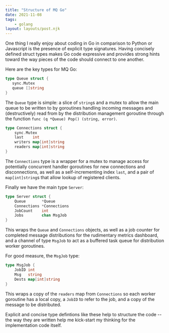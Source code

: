 ```yaml
---
title: "Structure of MQ Go"
date: 2021-11-08
tags:
    - golang
layout: layouts/post.njk
---
```

One thing I really enjoy about coding in Go in comparison to Python or Javascript is the presence of explicit type signatures. Having concisely defined struct types makes Go code expressive and provides strong hints toward the way pieces of the code should connect to one another.

Here are the key types for MQ Go:

```go
type Queue struct {
   sync.Mutex
   queue []string
}
```

The `Queue` type is simple: a slice of `string`s and a mutex to allow the main queue to be written to by goroutines handling incoming messages and (destructively) read from by the distribution management goroutine through the function `func (q *Queue) Pop() (string, error)`.

```go
type Connections struct {
    sync.Mutex
    last    int
    writers map[int]string
    readers map[int]string
}
```

The `Connections` type is a wrapper for a mutex to manage access for potentially concurrent handler goroutines for new connections and disconnections, as well as a self-incrementing index `last`, and a pair of `map[int]string`s that allow lookup of registered clients.

Finally we have the main type `Server`:

```go
type Server struct {
    Queue       *Queue
    Connections *Connections
    JobCount    int
    Jobs        chan MsgJob
}
```

This wraps the `Queue` and `Connections` objects, as well as a job counter for completed message distributions for the rudimentary metrics dashboard, and a channel of type `MsgJob` to act as a buffered task queue for distribution worker goroutines.

For good measure, the `MsgJob` type:

```go
type MsgJob {
    JobID int
    Msg   string
    Dests map[int]string
}
```

This wraps a copy of the `readers` map from `Connections` so each worker goroutine has a local copy, a `JobID` to refer to the job, and a copy of the message to be distributed.

Explicit and concise type defintions like these help to structure the code -- the way they are written help me kick-start my thinking for the implementation code itself.

